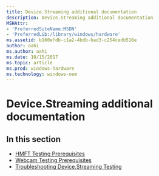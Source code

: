 ```yaml
---
title: Device.Streaming additional documentation
description: Device.Streaming additional documentation
MSHAttr:
- 'PreferredSiteName:MSDN'
- 'PreferredLib:/library/windows/hardware'
ms.assetid: b160efdb-c1a2-4bdb-bad3-c254cedb516e
author: aahi
ms.author: aahi
ms.date: 10/15/2017
ms.topic: article
ms.prod: windows-hardware
ms.technology: windows-oem
---
```


# Device.Streaming additional documentation


## <span id="in_this_section"></span>In this section


-   [HMFT Testing Prerequisites](hmft-testing-prerequisites.md)
-   [Webcam Testing Prerequisites](webcam-testing-prerequisites.md)
-   [Troubleshooting Device.Streaming Testing](troubleshooting-devicestreaming-testing.md)

 

 






